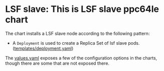 # LSF slave: This is LSF slave ppc64le chart

The chart installs a LSF slave node according to the following
pattern:

- A `Deployment` is used to create a Replica Set of lsf slave pods.
  ([templates/deployment.yaml](templates/deployment.yaml))

The [values.yaml](values.yaml) exposes a few of the configuration options in the
charts, though there are some that are not exposed there.